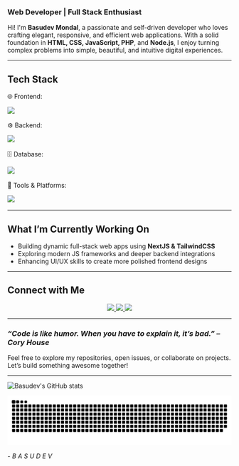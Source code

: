 ### Web Developer | Full Stack Enthusiast

Hi! I'm **Basudev Mondal**, a passionate and self-driven developer who loves crafting elegant, responsive, and efficient web applications. With a solid foundation in **HTML, CSS, JavaScript, PHP**, and **Node.js**, I enjoy turning complex problems into simple, beautiful, and intuitive digital experiences.

---

## Tech Stack

🌐 Frontend:<p>
<img src="https://skillicons.dev/icons?i=html,css,js,nextjs,tailwindcss" />
</p>
⚙️ Backend:<p>
   <img src="https://skillicons.dev/icons?i=nodejs,php" />
</p>
🗄️ Database:<p>
    <img src="https://skillicons.dev/icons?i=supabase,mysql" />
</p>
🔧 Tools & Platforms: <p>
    <img src="https://skillicons.dev/icons?i=github,npm,vscode,git" />
</p>

---

## What I’m Currently Working On

- Building dynamic full-stack web apps using **NextJS & TailwindCSS**
- Exploring modern JS frameworks and deeper backend integrations
- Enhancing UI/UX skills to create more polished frontend designs

---

## Connect with Me

  <p align="center">
  <a href="https://github.com/Basudev07"><img src="https://img.shields.io/badge/GitHub-Basudev07-black?style=for-the-badge&logo=github">     </a>
  <a href="mailto:basudevmondal740@gmail.com"><img src="https://img.shields.io/badge/Email-Contact_Me-red?style=for-the-badge&logo=gmail">   </a>
  <a href="www.linkedin.com/in/basudev-mondal-694a73291" target="_blank">
    <img src="https://img.shields.io/badge/LinkedIn-Connect-blue?style=for-the-badge&logo=linkedin" />
  </a>
</p>

---

###  *“Code is like humor. When you have to explain it, it’s bad.” – Cory House*

Feel free to explore my repositories, open issues, or collaborate on projects. Let’s build something awesome together!

---

![Basudev's GitHub stats](https://github-readme-stats.vercel.app/api?username=Basudev07&show_icons=true&theme=radical)

<p>
  <img src="https://raw.githubusercontent.com/Platane/snk/output/github-contribution-grid-snake.svg" alt="snake animation" />
</p>




*- B A S U D E V*






